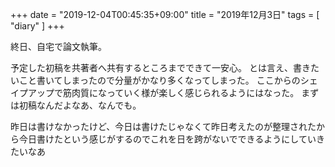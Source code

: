 +++
date = "2019-12-04T00:45:35+09:00"
title = "2019年12月3日"
tags = [ "diary" ]
+++

終日、自宅で論文執筆。

予定した初稿を共著者へ共有するところまでできて一安心。
とは言え、書きたいこと書いてしまったので分量がかなり多くなってしまった。
ここからのシェイプアップで筋肉質になっていく様が楽しく感じられるようにはなった。
まずは初稿なんだよなあ、なんでも。

昨日は書けなかったけど、今日は書けたじゃなくて昨日考えたのが整理されたから今日書けたという感じがするのでこれを日を跨がないでできるようにしていきたいなあ

